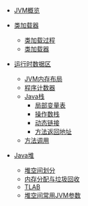 - [JVM概览](./overview/JVM概览.md)

- [类加载器]()
    - [类加载过程](./classloader/类加载过程.md)
    - [类加载器](./classloader/类加载器.md)

- [运行时数据区]()
    - [JVM内存布局](./memory/JVM内存布局.md)
    - [程序计数器](./memory/程序计数器.md)
    - [Java栈](./memory/Java栈.md)
        - [局部变量表](./memory/局部变量表.md)
        - [操作数栈](./memory/操作数栈.md)
        - [动态链接](./memory/动态链接.md)
        - [方法返回地址](./memory/方法返回地址.md)
    - [方法调用](./memory/方法调用.md)

- [Java堆]()
    - [堆空间划分](./heap/堆空间划分.md)
    - [内存分配与垃圾回收](./heap/内存分配与垃圾回收.md)
    - [TLAB](./heap/TLAB.md)
    - [堆空间常用JVM参数](./heap/堆空间常用JVM参数.md)
